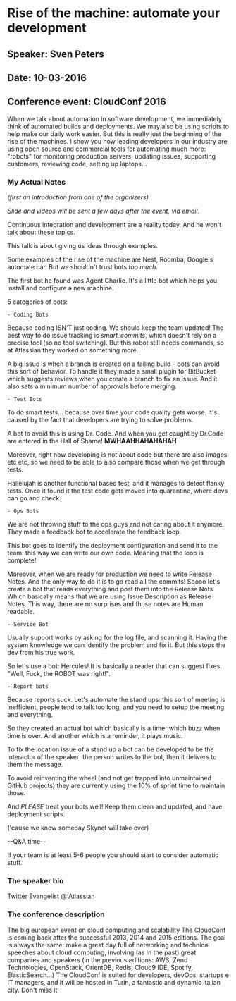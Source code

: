 # Rise of the machine: automate your development

## Speaker: Sven Peters

## Date: 10-03-2016

## Conference event: CloudConf 2016

When we talk about automation in software development, we immediately think of automated builds and deployments.  We may also be using scripts to help make our daily work easier. But this is really just the beginning of the rise of the machines. I show you how leading developers in our industry are using open source and commercial tools for automating  much more: "robots" for monitoring production servers, updating issues, supporting customers, reviewing code, setting up laptops...

### My Actual Notes

_(first an introduction from one of the organizers)_

_Slide and videos will be sent a few days after the event, via email._

Continuous integration and development are a reality today. And he won't talk about these topics.

This talk is about giving us ideas through examples.

Some examples of the rise of the machine are Nest, Roomba, Google's automate car. But we shouldn't trust bots _too much_.

The first bot he found was Agent Charlie. It's a little bot which helps you install and configure a new machine.

5 categories of bots:

```
- Coding Bots
```

Because coding ISN'T just coding.  We should keep the team updated!  The best way to do issue tracking is _smart_commits_, which doesn't rely on a precise tool (so no tool switching). But this robot still needs commands, so at Atlassian they worked on something more.

A big issue is when a branch is created on a failing build - bots can avoid this sort of behavior. To handle it they made a small plugin for BitBucket which suggests reviews when you create a branch to fix an issue. And it also sets a minimum number of approvals before merging.

```
- Test Bots
```

To do smart tests... because over time your code quality gets worse. It's caused by the fact that developers are trying to solve problems.

A bot to avoid this is using Dr. Code. And when you get caught by Dr.Code are entered in the Hall of Shame! **MWHAAHHAHAHAHAH**

Moreover, right now developing is not about code but there are also images etc etc, so we need to be able to also compare those when we get through tests.

Hallelujah is another functional based test, and it manages to detect flanky tests. Once it found it the test code gets moved into quarantine, where devs can go and check.

```
- Ops Bots
```

We are not throwing stuff to the ops guys and not caring about it anymore. They made a feedback bot to accelerate the feedback loop.

This bot goes to identify the deployment configuration and send it to the team: this way we can write our own code. Meaning that the loop is complete!

Moreover, when we are ready for production we need to write Release Notes. And the only way to do it is to go read all the commits! Soooo let's create a bot that reads everything and post them into the Release Nots. Which basically means that we are using Issue Description as Release Notes. This way, there are no surprises and those notes are Human readable.

```
- Service Bot
```

Usually support works by asking for the log file, and scanning it. Having the system knowledge we can identify the problem and fix it. But this stops the dev from his true work.

So let's use a bot: Hercules! It is basically a reader that can suggest fixes. "Well, Fuck, the ROBOT was right!".

```
- Report bots
```

Because reports suck. Let's automate the stand ups: this sort of meeting is inefficient, people tend to talk too long, and you need to setup the meeting and everything.

So they created an actual bot which basically is a timer which buzz when time is over. And another which is a reminder, it plays music.

To fix the location issue of a stand up a bot can be developed to be the interactor of the speaker: the person writes to the bot, then it delivers to them the message.

To avoid reinventing the wheel (and not get trapped into unmaintained GitHub projects) they are currently using the 10% of sprint time to maintain those.

And _PLEASE_ treat your bots well! Keep them clean and updated, and have deployment scripts.

('cause we know someday Skynet will take over)

--Q&A time--

If your team is at least 5-6 people you should start to consider automatic stuff.

### The speaker bio

[Twitter](https://twitter.com/svenpet) Evangelist @ [Atlassian](https://www.atlassian.com/)

### The conference description

The big european event on cloud computing and scalability The CloudConf is coming back after the successful 2013, 2014 and 2015 editions. The goal is always the same: make a great day full of networking and technical speeches about cloud computing, involving (as in the past) great companies and speakers (in the previous editions: AWS, Zend Technologies, OpenStack, OrientDB, Redis, Cloud9 IDE, Spotify, ElasticSearch...) The CloudConf is suited for developers, devOps, startups e IT managers, and it will be hosted in Turin, a fantastic and dynamic italian city. Don't miss it!
